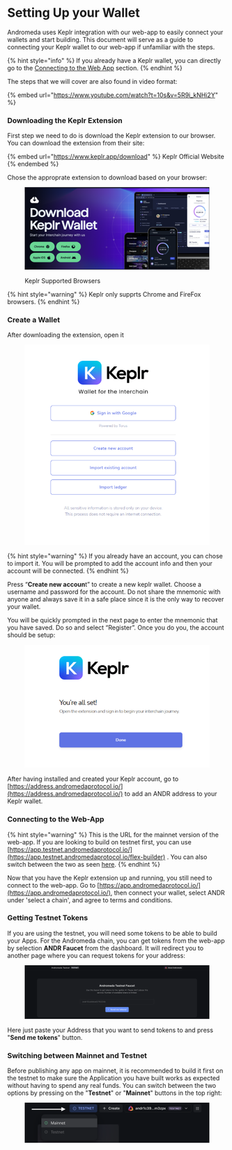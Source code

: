 # Setting Up your Wallet

Andromeda uses Keplr integration with our web-app to easily connect your wallets and start building. This document will serve as a guide to connecting your Keplr wallet to our web-app if unfamiliar with the steps.

{% hint style="info" %}
If you already have a Keplr wallet, you can directly go to the [Connecting to the Web App](setting-up-your-wallet.md#connecting-to-the-web-app) section.
{% endhint %}

The steps that we will cover are also found in video format:

{% embed url="https://www.youtube.com/watch?t=10s&v=5R9i_kNHi2Y" %}

### Downloading the Keplr Extension

First step we need to do is download the Keplr extension to our browser. You can download the extension from their site:

{% embed url="https://www.keplr.app/download" %}
Keplr Official Website
{% endembed %}

Chose the approprate extension to download based on your browser:

<figure><img src="../.gitbook/assets/Screen Shot 2023-05-16 at 5.23.41 PM.png" alt=""><figcaption><p>Keplr Supported Browsers</p></figcaption></figure>

{% hint style="warning" %}
Keplr only supprts Chrome and FireFox browsers.
{% endhint %}

### Create a Wallet

After downloading the extension, open it

<figure><img src="../.gitbook/assets/3.Create-Wallet.png" alt=""><figcaption></figcaption></figure>

{% hint style="warning" %}
If you already have an account, you can chose to import it. You will be prompted to add the account info and then your account will be connected.
{% endhint %}

Press “**Create new accoun**t” to create a new keplr wallet. Choose a username and password for the account. Do not share the mnemonic with anyone and always save it in a safe place since it is the only way to recover your wallet.

You will be quickly prompted in the next page to enter the mnemonic that you have saved. Do so and select “Register”. Once you do you, the account should be setup:

<figure><img src="../.gitbook/assets/4.all-done.png" alt=""><figcaption></figcaption></figure>

After having installed and created your Keplr account, go to [https://address.andromedaprotocol.io/](https://address.andromedaprotocol.io/) to add an ANDR address to your Keplr wallet.

### Connecting to the Web-App

{% hint style="warning" %}
This is the URL for the mainnet version of the web-app. If you are looking to build on testnet first, you can use [https://app.testnet.andromedaprotocol.io/](https://app.testnet.andromedaprotocol.io/flex-builder) . You can also switch between the two as seen [here](../introduction/ado-builder.md#switching-between-mainnet-and-testnet).
{% endhint %}

Now that you have the Keplr extension up and running, you still need to connect to the web-app. Go to   [https://app.andromedaprotocol.io/](https://app.andromedaprotocol.io/), then connect your wallet, select ANDR under 'select a chain', and agree to terms and conditions.

### Getting Testnet Tokens

If you are using the testnet, you will need some tokens to be able to build your Apps. For the Andromeda chain, you can get tokens from the web-app by selection **ANDR Faucet** from the dashboard. It will redirect you to another page where you can request tokens for your address:

<figure><img src="../.gitbook/assets/Screen Shot 2024-04-24 at 6.34.47 PM.png" alt=""><figcaption></figcaption></figure>

Here just paste your Address that you want to send tokens to and press "**Send me tokens**" button.

### Switching between Mainnet and Testnet

Before publishing any app on mainnet, it is recommended to build it first on the testnet to make sure the Application you have built works as expected without having to spend any real funds. You can switch between the two options by pressing on the "**Testnet**" or "**Mainnet**" buttons in the top right:

<figure><img src="../.gitbook/assets/Screen Shot 2024-04-24 at 6.27.28 PM (1).png" alt=""><figcaption></figcaption></figure>
